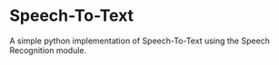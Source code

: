 # Speech-To-Text
A simple python implementation of Speech-To-Text using the Speech Recognition module.
